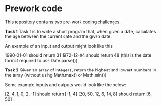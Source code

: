 # Prework code

This repository contains two pre-work coding challenges.

**Task 1**
Task 1 is to write a short program that, when given a date, calculates the age between the current date and the given date. 

An example of an input and output might look like this: 

1990-01-01 should return 31
1972-12-04 should return 48 (this is the date format required to use Date.parse())

**Task 2**
Given an array of integers, return the highest and lowest numbers in the array (without using Math.max() or Math.min())

Some example inputs and outputs would look like the below:

[2, 4, 1, 0, 2, -1] should return [-1, 4]
[20, 50, 12, 6, 14, 8] should return [6, 50]
